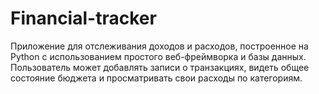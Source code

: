 # Financial-tracker
Приложение для отслеживания доходов и расходов, построенное на Python с использованием простого веб-фреймворка и базы данных. Пользователь может добавлять записи о транзакциях, видеть общее состояние бюджета и просматривать свои расходы по категориям.
